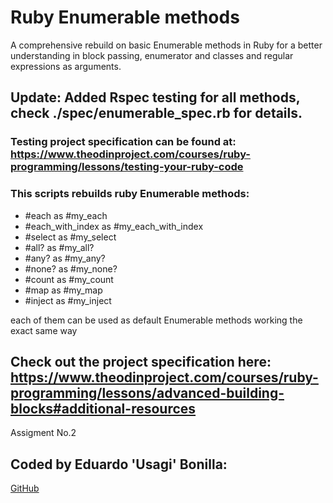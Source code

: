 # Ruby Enumerable methods
A comprehensive rebuild on basic Enumerable methods in Ruby for a better understanding in block passing, enumerator and classes and regular expressions as arguments.

## Update: Added Rspec testing for all methods, check ./spec/enumerable_spec.rb for details.

### Testing project specification can be found at: https://www.theodinproject.com/courses/ruby-programming/lessons/testing-your-ruby-code

### This scripts rebuilds ruby Enumerable methods:

- #each as #my_each
- #each_with_index as #my_each_with_index
- #select as #my_select
- #all? as #my_all?
- #any? as #my_any?
- #none? as #my_none?
- #count as #my_count
- #map as #my_map
- #inject as #my_inject

each of them can be used as default Enumerable methods working the exact same way

## Check out the project specification here: https://www.theodinproject.com/courses/ruby-programming/lessons/advanced-building-blocks#additional-resources
Assigment No.2

## Coded by Eduardo 'Usagi' Bonilla:
[GitHub](https://www.github.com/UsagiB)
